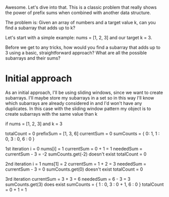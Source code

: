 Awesome. Let's dive into that. This is a classic problem that really shows the power of prefix sums when combined with another data structure.

The problem is: Given an array of numbers and a target value k, can you find a subarray that adds up to k?

Let's start with a simple example: nums = [1, 2, 3] and our target k = 3.

Before we get to any tricks, how would you find a subarray that adds up to 3 using a basic, straightforward approach? What are all the possible subarrays and their sums?

# Initial approach

As an initial approach, I'll be using sliding windows, since we want to create subarrays. I'll maybe store my subarrays in a set so in this way I'll know which subarrays are already considered in and I'd won't have any duplicates. In this case with the sliding window pattern my object is to create subarrays with the same value than k 

if nums = [1, 2, 3] and k = 3

totalCount = 0
prefixSum = [1, 3, 6]
currentSum = 0
sumCounts = {
    0: 1,
    1 : 0,
    3 : 0,
    6 : 0
}

1st iteration i = 0 nums[i] = 1
currentSum = 0 + 1 = 1
neededSum = currentSum - 3 = -2
sumCounts.get(-2) doesn't exist
totalCount = 0

2nd iteration i = 1 nums[1] = 2
currentSum = 1 + 2 = 3
neededSum = currentSum - 3 = 0
sumCounts.get(0) doesn't exist
totalCount = 0

3rd iteration
currentSum = 3 + 3 = 6
neededSum = 6 - 3 = 3
sumCounts.get(3) does exist
sumCounts = {
    1 : 0,
    3 : 0 + 1,
    6 : 0
}
totalCount = 0 + 1 = 1
